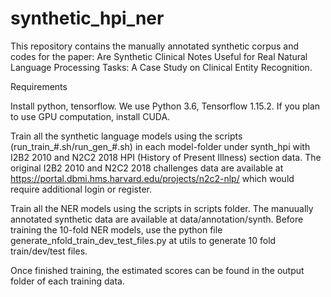 # synthetic_hpi_ner
This repository contains the manually annotated synthetic corpus and codes for the paper: Are Synthetic Clinical Notes Useful for Real Natural Language Processing Tasks: A Case Study on Clinical Entity Recognition.
  
Requirements

Install python, tensorflow. We use Python 3.6, Tensorflow 1.15.2.
If you plan to use GPU computation, install CUDA.

Train all the synthetic language models using the scripts (run_train_#.sh/run_gen_#.sh) in each model-folder under synth_hpi with I2B2 2010 and N2C2 2018 HPI (History of Present Illness) section data. The original I2B2 2010 and N2C2 2018 challenges data are available at https://portal.dbmi.hms.harvard.edu/projects/n2c2-nlp/ which would require additional login or register. 

Train all the NER models using the scripts in scripts folder. The manuually annotated synthetic data are available at data/annotation/synth. Before training the 10-fold NER models, use the python file generate_nfold_train_dev_test_files.py at utils to generate 10 fold train/dev/test files.

Once finished training, the estimated scores can be found in the output folder of each training data.
